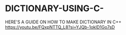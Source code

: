 # DICTIONARY-USING-C-

HERE'S A GUIDE ON HOW TO MAKE DICTIONARY IN C++
https://youtu.be/FQxpNTTQ_L8?si=YJQb-1oklD1Go7sD

